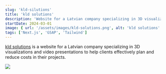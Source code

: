 ```yaml
---
slug: 'kld-silutions'
title: 'kld solutions'
description: 'Website for a Latvian company specializing in 3D visualizations'
startDate: 2024-03-01
image: { url: '/assets/images/kld-solutions.png', alt: 'kld solutions' }
tags: ['Next.js', 'GSAP', 'Tailwind']
---
```


[kld solutions](https://kldsolutions.lv) is a website for a Latvian company specializing in 3D visualizations and video presentations to help clients effectively plan and reduce costs in their projects.

![](/assets/images/kld-solutions.png)

